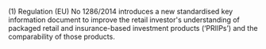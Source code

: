 (1) Regulation (EU) No 1286/2014 introduces a new standardised key information document to improve the retail investor's understanding of packaged retail and insurance-based investment products (‘PRIIPs’) and the comparability of those products.